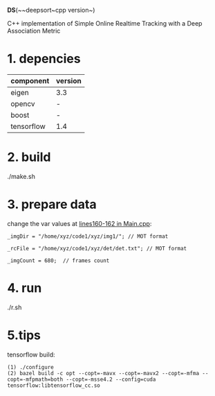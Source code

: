 **DS**(~~deepsort~cpp version~)

C++ implementation of Simple Online Realtime Tracking with a Deep Association Metric

# 1. depencies
component|version
-|-
eigen|3.3
opencv|-
boost|-
tensorflow|1.4

# 2. build
./make.sh

# 3. prepare data

change the var values at [lines160-162 in Main.cpp](https://github.com/oylz/DS/blob/master/Main.cpp#L160TL162):
```
_imgDir = "/home/xyz/code1/xyz/img1/"; // MOT format

_rcFile = "/home/xyz/code1/xyz/det/det.txt"; // MOT format

_imgCount = 680;  // frames count
```


# 4. run

./r.sh

# 5.tips

tensorflow build:
```
(1) ./configure
(2) bazel build -c opt --copt=-mavx --copt=-mavx2 --copt=-mfma --copt=-mfpmath=both --copt=-msse4.2 --config=cuda  tensorflow:libtensorflow_cc.so
```








